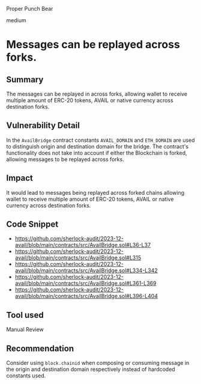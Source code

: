 Proper Punch Bear

medium

# Messages can be replayed across forks.

## Summary

The messages can be replayed in across forks, allowing wallet to receive multiple amount of ERC-20 tokens, AVAIL or native currency across destination forks.

## Vulnerability Detail

In the `AvailBridge` contract constants `AVAIL_DOMAIN` and `ETH_DOMAIN` are used to distinguish origin and destination domain for the bridge. The contract's functionality does not take into account if either the Blockchain is forked, allowing messages to be replayed across forks.

## Impact

It would lead to messages being replayed across forked chains allowing wallet to receive multiple amount of ERC-20 tokens, AVAIL or native currency across destination forks.

## Code Snippet
- https://github.com/sherlock-audit/2023-12-avail/blob/main/contracts/src/AvailBridge.sol#L36-L37
- https://github.com/sherlock-audit/2023-12-avail/blob/main/contracts/src/AvailBridge.sol#L315
- https://github.com/sherlock-audit/2023-12-avail/blob/main/contracts/src/AvailBridge.sol#L334-L342
- https://github.com/sherlock-audit/2023-12-avail/blob/main/contracts/src/AvailBridge.sol#L361-L369
- https://github.com/sherlock-audit/2023-12-avail/blob/main/contracts/src/AvailBridge.sol#L396-L404

## Tool used

Manual Review

## Recommendation

Consider using `block.chainid` when composing or consuming message in the origin and destination domain respectively instead of hardcoded constants used.